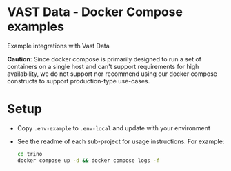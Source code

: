 # VAST Data - Docker Compose examples

Example integrations with Vast Data

**Caution**: Since docker compose is primarily designed to run a set of containers on a single host and can't support requirements for high availability, we do not support nor recommend using our docker compose constructs to support production-type use-cases. 

# Setup

- Copy `.env-example` to `.env-local` and update with your environment
- See the readme of each sub-project for usage instructions.  For example:
 
  ```bash
  cd trino
  docker compose up -d && docker compose logs -f
  ```

